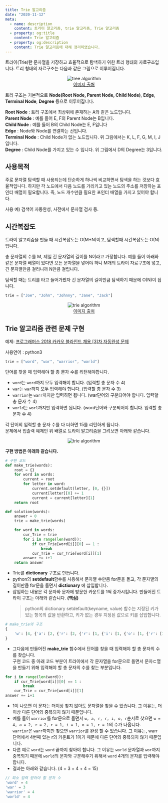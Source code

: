 ```yaml
---
title: Trie 알고리즘
date: "2020-11-12"
meta:
  - name: description
    content: 트라이 알고리즘, trie 알고리즘, Trie 알고리즘
  - property: og:title
    content: Trie 알고리즘
  - property: og:description
    content: Trie 알고리즘에 대해 정리하였습니다.
---
```


트라이(Trie)란 문자열을 저장하고 효율적으로 탐색하기 위한 트리 형태의 자료구조입니다. 트리 형태의 자료구조는 다음과 같은 그림으로 이루어집니다.

<center>
  <figure>
    <img src="https://user-images.githubusercontent.com/22426851/98461577-96c08880-21f0-11eb-8a8d-88017f1efd1b.jpeg" alt="tree algorithm">
    <figcaption style="font-size: 14px;">
      <a href="http://blog.daum.net/servant2342/8382646" target="_blank" rel="noopener noreferrer">이미지 출처</a>
    </figcaption>
  </figure>
</center>

트리 구조는 기본적으로 **Node(Root Node, Parent Node, Child Node)**, **Edge**, **Terminal Node**, **Degree** 등으로 이루어집니다.

**Root Node** : 트리 구조에서 최상위에 존재하는 A와 같은 노드입니다.  
**Parent Node** : 예를 들어 E, F의 Parent Node는 B입니다.  
**Child Node** : 예를 들어 B의 Child Node는 E, F입니다  
**Edge** : Node와 Node를 연결하는 선입니다.  
**Terminal Node** : Child Node가 없는 노드입니다. 위 그림에서는 K, L, F, G, M, I, J입니다.  
**Degree** : Child Node를 가지고 있는 수 입니다. 위 그림에서 D의 Degree는 3입니다.

## 사용목적

주로 문자열 탐색할 때 사용되는데 단순하게 하나씩 비교하면서 탐색을 하는 것보다 효율적입니다. 하지만 각 노드에서 다음 노드를 가리키고 있는 노드의 주소를 저장하는 포인터 배열이 필요합니다. 즉, 노드 개수만큼 필요한 포인터 배열을 가지고 있어야 합니다.

사용 예) 검색어 자동완성, 사전에서 문자열 검사 등.

## 시간복잡도

트라이 알고리즘을 만들 때 시간복잡도는 O(M\*N)이고, 탐색할때 시간복잡도는 O(N)입니다.

총 문자열의 수를 M, 제일 긴 문자열의 길이를 N이라고 가정합니다. 예를 들어 아래와 같은 문자열 배열이 있다면 모든 문자열을 넣어야 하니 M개의 트라이 자료구조에 넣고, 긴 문자열만큼 걸리니까 N만큼 걸립니다.

탐색할 때는 트리를 타고 들어가봤자 긴 문자열의 길이만큼 탐색하기 때문에 O(N)이 됩니다.

```javascript
trie = ["Joe", "John", "Johnny", "Jane", "Jack"]
```

<center>
  <figure>
    <img src="https://user-images.githubusercontent.com/22426851/97883307-0a354680-1d68-11eb-83c0-d4377246bbed.jpg" alt="trie algorithm">
    <figcaption style="font-size: 14px;">
      <a href="https://blog.ilkyu.kr/entry/%ED%8C%8C%EC%9D%B4%EC%8D%AC%EC%97%90%EC%84%9C-Trie-%ED%8A%B8%EB%9D%BC%EC%9D%B4-%EA%B5%AC%ED%98%84%ED%95%98%EA%B8%B0" target="_blank" rel="noopener noreferrer">이미지 출처</a>
    </figcaption>
  </figure>
</center>

## Trie 알고리즘 관련 문제 구현

예제: [프로그래머스 2018 카카오 블라인드 채용 [3]차 자동완성 문제](https://programmers.co.kr/learn/courses/30/lessons/17685)

사용언어 : python3

```javascript
trie = ["word", "war", "warrior", "world"]
```

단어를 찾을 때 입력해야 할 총 문자 수를 리턴해야합니다.

- `word`는 `word`까지 모두 입력해야 합니다. (입력할 총 문자 수 4)
- `war`는 `war`까지 모두 입력해야 합니다. (입력할 총 문자 수 3)
- `warrior`는 `warr`까지만 입력하면 됩니다. (war단어와 구분되어야 합니다. 입력할 총 문자 수 4)
- `world`는 `worl`까지만 입력하면 됩니다. (word단어와 구분되어야 합니다. 입력할 총 문자 수 4)

각 단어의 입력할 총 문자 수를 다 더하면 15를 리턴하게 됩니다.  
문제에서 입출력 예제인 위 배열로 트라이 알고리즘을 그려보면 아래와 같습니다.

<center>
  <figure>
    <img src="https://user-images.githubusercontent.com/22426851/98465231-3428b600-220b-11eb-9721-01daf7f092dd.png" alt="trie algorithm">
  </figure>
</center>

**구현 방법은 아래와 같습니다.**

```python
# 구현 코드
def make_trie(words):
    root = {}
    for word in words:
        current = root
        for letter in word:
            current.setdefault(letter, [0, {}])
            current[letter][0] += 1
            current = current[letter][1]
    return root

def solution(words):
    answer = 0
    trie = make_trie(words)

    for word in words:
        cur_Trie = trie
        for i in range(len(word)):
            if cur_Trie[word[i]][0] == 1 :
                break
            cur_Trie = cur_Trie[word[i]][1]
        answer += i+1
    return answer
```

- Trie를 **dictionary** 구조로 만듭니다.
- python의 **setdefault**함수를 사용해서 문자열 수만큼 for문을 돌고, 각 문자열의 길이만큼 for문을 돌면서 **dictionary** 에 삽입합니다.
- 삽입하는 내용은 각 문자와 문자에 방문한 카운트를 1씩 증가시킵니다. 만들어진 트라이 구조는 아래와 같습니다. **(핵심)**
  > python의 dictionary setdefault(keyname, value) 함수는 지정된 키가 있는 항목의 값을 반환하고, 키가 없는 경우 지정된 값으로 키를 삽입합니다.

```python
# make_trie의 구조
{
    'w': [4, {'a': [2, {'r': [2, {'r': [1, {'i': [1, {'o': [1, {'r': [1, {}]}]}]}]}]}], 'o': [2, {'r': [2, {'d': [1, {}], 'l': [1, {'d': [1, {}]}]}]}]}]
}
```

- 그다음에 만들어진 **make_trie** 함수에서 단어를 찾을 때 입력해야 할 총 문자의 수를 찾습니다.  
  구현 코드 중 아래 코드 부분이 트라이에서 각 문자열을 for문으로 돌면서 문자ㄷ열을 만들기 위해 입력해야 할 총 문자의 수를 찾는 부분입니다.

```python
for i in range(len(word)):
    if cur_Trie[word[i]][0] == 1 :
        break
    cur_Trie = cur_Trie[word[i]][1]
answer += i+1
```

- 1이 나오면 이 문자는 더이상 찾지 않아도 문자열을 찾을 수 있습니다. 그 이유는, 더이상 다른 단어와 중복되지 않기 때문입니다.
- 예를 들어 `warrior`를 for문으로 돌면서 `w, a, r, r, i, o, r`순서로 찾으면 `w = 4, a = 2, r = 2, r = 1, i = 1, o = 1, r = 1`의 수가 나옵니다.  
  `warrior`은 `warr`까지만 찾으면 `warrior`를 완성 할 수 있습니다. 그 이유는, warr 단어에서 4번째 있는 r의 카운트가 1이기 때문에 다른 단어와 중복되지 않기 때문입니다.
- 다른 예로 `word`는 `word` 끝까지 찾아야 합니다. 그 이유는 `world` 문자열과 `wor`까지 중복되기 때문에 `world`의 문자와 구분해주기 위해서 `word` 4개의 문자를 입력해야 합니다.
- 결과는 아래와 같습니다. (4 + 3 + 4 + 4 = 15)

```javascript
// 최소 입력 받아야 할 문자 수
'word' = 4
'war' = 3
'warrior' = 4
'world' = 4
```
